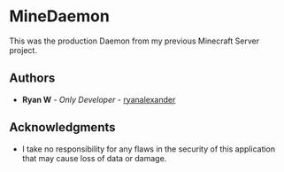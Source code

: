 # MineDaemon

This was the production Daemon from my previous Minecraft Server project.


## Authors

* **Ryan W** - *Only Developer* - [ryanalexander](https://github.com/ryanalexander)

## Acknowledgments

* I take no responsibility for any flaws in the security of this application that may cause loss of data or damage.
